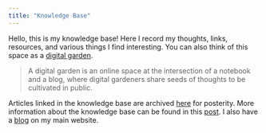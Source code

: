 ```yaml
---
title: "Knowledge Base"
---
```


Hello, this is my knowledge base! Here I record my thoughts, links, resources,
and various things I find interesting. You can also think of this space as a
[digital garden](https://nesslabs.com/digital-garden-set-up).

> A digital garden is an online space at the intersection of a notebook and a
> blog, where digital gardeners share seeds of thoughts to be cultivated in
> public.

Articles linked in the knowledge base are archived
[here](https://github.com/benjaminheng/link-archive) for posterity. More
information about the knowledge base can be found in this
[post](about-this-knowledge-base). I also have a
[blog](https://hbenjamin.com/post/) on my main website.
